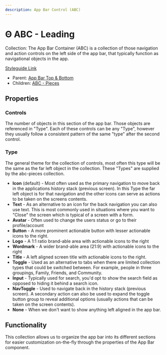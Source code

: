 ```yaml
---
description: App Bar Control (ABC)
---
```


# Θ ABC - Leading

Collection: The App Bar Container (ABC) is a collection of those navigation and action controls on the left side of the app bar, that typically function as navigational objects in the app.

[Styleguide Link](https://zpl.io/aw5Qv5D)

* Parent: [App Bar Top & Bottom](./)
* Children: [ABC - Pieces](abc-pieces.md)

## Properties

### Controls

The number of objects in this section of the app bar. Those objects are referenced in "Type". Each of these controls can be any "Type", however they usually follow a consistent pattern of the same "type" after the second control.

### Type

The general theme for the collection of controls, most often this type will be the same as the far left object in the collection. These "Types" are supplied by the abc-pieces collection.

* **Icon** (default) - Most often used as the primary navigation to move back in the applications history stack (previous screen). In this Type the far left object is for that navigation and the other icons can serve as actions to be taken on the screens contents.
* **Text** - As an alternative to an icon for the back navigation you can also use text. This is most commonly used in situations where you want to "Close" the screen which is typical of a screen with a form.
* **Avatar** - Often used to change the users status or go to their profile/account
* **Button** - A more prominent actionable button with lesser actionable icons to the right.
* **Logo** - A 1:1 ratio brand-able area with actionable icons to the right
* **Wordmark** - A wider brand-able area (21:9) with actionable icons to the right
* **Title** - A left aligned screen title with actionable icons to the right.
* **Toggle** - Used as an alternative to tabs when there are limited collection types that could be switched between. For example, people in three groupings, Family, Friends, and Community.
* **Input** - Typically used for search, you'd opt to show the search field as opposed to hiding it behind a search icon.
* **NavToggle** - Used to navigate back in the history stack (previous screen). A secondary action can also be used to expand the toggle button group to reveal additional options (usually actions that can be taken on the screen contents).
* **None** - When we don't want to show anything left aligned in the app bar.

## Functionality

This collection allows us to organize the app bar into its different sections for easier customization on-the-fly through the properties of the App Bar component.
